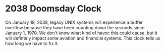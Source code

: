 # 2038 Doomsday Clock

On January 19, 2038, legacy UNIX systems will experience a buffer overflow because they have been counting down the seconds since January 1, 1970.
We don't know what kind of havoc this could cause, but it will defintely impact some aviation and financial systems.
This clock tells us how long we have to fix it.
